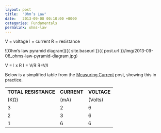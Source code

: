 ```yaml
---
layout: post
title:  "Ohm’s Law"
date:   2013-09-08 00:10:00 +0000
categories: Fundamentals
permalink: ohms-law
---
```



V = voltage
I = current
R = resistance

![Ohm’s law pyramid diagram]({{ site.baseurl }}{{ post.url }}/img/2013-09-08_ohms-law-pyramid-diagram.jpg)

V = I x R
I = V/R
R=V/I

Below is a simplified table from the <a title="Measuring Current" href="measuring-current/">Measuring Current</a> post, showing this in practice.
<table>
<tbody>
<tr>
<th>TOTAL RESISTANCE</th>
<th>CURRENT</th>
<th>VOLTAGE</th>
</tr>
<tr>
<td>(KΩ)</td>
<td>(mA)</td>
<td>(Volts)</td>
</tr>
<tr>
<td>3</td>
<td>2</td>
<td>6</td>
</tr>
<tr>
<td>2</td>
<td>3</td>
<td>6</td>
</tr>
<tr>
<td>1</td>
<td>6</td>
<td>6</td>
</tr>
</tbody>
</table>